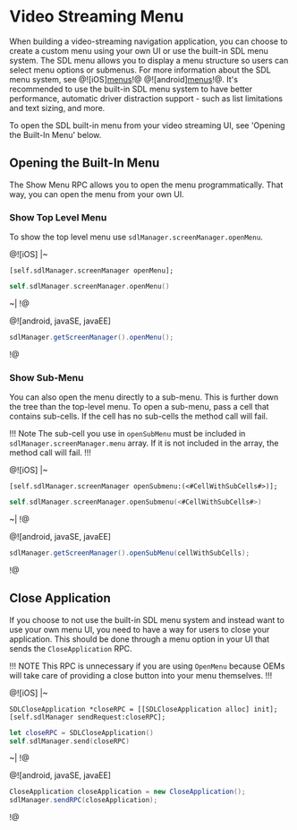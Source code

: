 # Video Streaming Menu
When building a video-streaming navigation application, you can choose to create a custom menu using your own UI or use the built-in SDL menu system. The SDL menu allows you to display a menu structure so users can select menu options or submenus. For more information about the SDL menu system, see @![iOS][menus](https://smartdevicelink.com/en/guides/iOS/displaying-a-user-interface/main-menu/)!@ @![android][menus](https://smartdevicelink.com/en/guides/android/displaying-a-user-interface/main-menu/)!@. It's recommended to use the built-in SDL menu system to have better performance, automatic driver distraction support - such as list limitations and text sizing, and more.

To open the SDL built-in menu from your video streaming UI, see 'Opening the Built-In Menu' below.

## Opening the Built-In Menu
The Show Menu RPC allows you to open the menu programmatically. That way, you can open the menu from your own UI.

### Show Top Level Menu
To show the top level menu use `sdlManager.screenManager.openMenu`.

@![iOS]
|~
```objc
[self.sdlManager.screenManager openMenu];
```
```swift
self.sdlManager.screenManager.openMenu()
```
~|
!@

@![android, javaSE, javaEE]
```java
sdlManager.getScreenManager().openMenu();
```
!@

### Show Sub-Menu
You can also open the menu directly to a sub-menu. This is further down the tree than the top-level menu. To open a sub-menu, pass a cell that contains sub-cells. If the cell has no sub-cells the method call will fail.

!!! Note
The sub-cell you use in `openSubMenu` must be included in `sdlManager.screenManager.menu` array. If it is not included in the array, the method call will fail.
!!!

@![iOS]
|~
```objc
[self.sdlManager.screenManager openSubmenu:(<#CellWithSubCells#>)];
```
```swift
self.sdlManager.screenManager.openSubmenu(<#CellWithSubCells#>)
```
~|
!@

@![android, javaSE, javaEE]
```java
sdlManager.getScreenManager().openSubMenu(cellWithSubCells);
```
!@

## Close Application
If you choose to not use the built-in SDL menu system and instead want to use your own menu UI, you need to have a way for users to close your application. This should be done through a menu option in your UI that sends the `CloseApplication` RPC.

!!! NOTE
This RPC is unnecessary if you are using `OpenMenu` because OEMs will take care of providing a close button into your menu themselves.
!!!

@![iOS]
|~
```objc
SDLCloseApplication *closeRPC = [[SDLCloseApplication alloc] init];
[self.sdlManager sendRequest:closeRPC];
```
```swift
let closeRPC = SDLCloseApplication()
self.sdlManager.send(closeRPC)
```
~|
!@

@![android, javaSE, javaEE]
```java
CloseApplication closeApplication = new CloseApplication();
sdlManager.sendRPC(closeApplication);
```
!@
